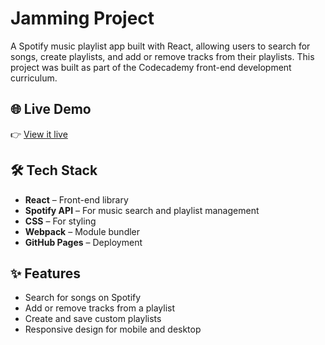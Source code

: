 # Jamming Project

A Spotify music playlist app built with React, allowing users to search for songs, create playlists, and add or remove tracks from their playlists. This project was built as part of the Codecademy front-end development curriculum.

## 🌐 Live Demo

👉 [View it live](https://sashadmii.github.io/jammingProject-codecademy.io)

## 🛠 Tech Stack

- **React** – Front-end library
- **Spotify API** – For music search and playlist management
- **CSS** – For styling
- **Webpack** – Module bundler
- **GitHub Pages** – Deployment

## ✨ Features

- Search for songs on Spotify
- Add or remove tracks from a playlist
- Create and save custom playlists
- Responsive design for mobile and desktop
